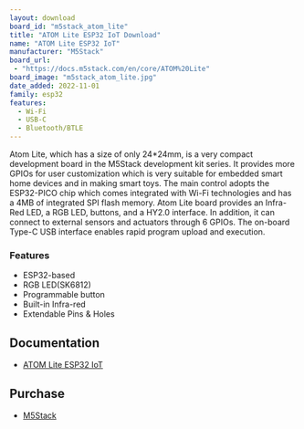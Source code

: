 ```yaml
---
layout: download
board_id: "m5stack_atom_lite"
title: "ATOM Lite ESP32 IoT Download"
name: "ATOM Lite ESP32 IoT"
manufacturer: "M5Stack"
board_url:
 - "https://docs.m5stack.com/en/core/ATOM%20Lite"
board_image: "m5stack_atom_lite.jpg"
date_added: 2022-11-01
family: esp32
features:
  - Wi-Fi
  - USB-C
  - Bluetooth/BTLE
---
```


Atom Lite, which has a size of only 24*24mm, is a very compact development board in the M5Stack development kit series. It provides more GPIOs for user customization which is very suitable for embedded smart home devices and in making smart toys. The main control adopts the ESP32-PICO chip which comes integrated with Wi-Fi technologies and has a 4MB of integrated SPI flash memory. Atom Lite board provides an Infra-Red LED, a RGB LED, buttons, and a HY2.0 interface. In addition, it can connect to external sensors and actuators through 6 GPIOs. The on-board Type-C USB interface enables rapid program upload and execution.

### Features
- ESP32-based
- RGB LED(SK6812)
- Programmable button
- Built-in Infra-red
- Extendable Pins & Holes

## Documentation

* [ATOM Lite ESP32 IoT](https://docs.m5stack.com/en/core/ATOM%20Lite)

## Purchase

* [M5Stack](https://shop.m5stack.com/collections/m5-controllers/products/atom-lite-esp32-development-kit)